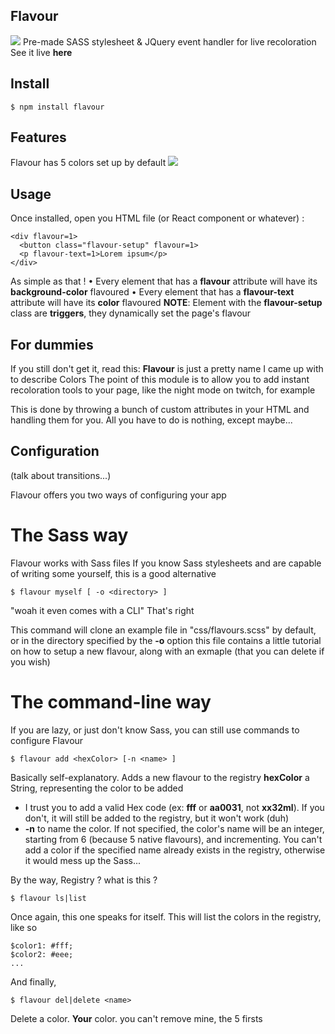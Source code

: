 ## Flavour

![](http://gph.is/12hcy9o)
Pre-made SASS stylesheet & JQuery event handler for live recoloration
See it live **here**

## Install
```
$ npm install flavour
```

## Features
Flavour has 5 colors set up by default
![](http://image.noelshack.com/fichiers/2016/20/1463918531-flavs.png)

## Usage
Once installed, open you HTML file (or React component or whatever) :
```
<div flavour=1>
  <button class="flavour-setup" flavour=1>
  <p flavour-text=1>Lorem ipsum</p>
</div>
```
As simple as that !
• Every element that has a **flavour** attribute will have its **background-color** flavoured
• Every element that has a **flavour-text** attribute will have its **color** flavoured
**NOTE**: Element with the **flavour-setup** class are **triggers**, they dynamically set the page's flavour

## For dummies
If you still don't get it, read this:
**Flavour** is just a pretty name I came up with to describe Colors
The point of this module is to allow you to add instant recoloration tools to your page,
like the night mode on twitch, for example

This is done by throwing a bunch of custom attributes in your HTML and handling them for you.
All you have to do is nothing, except maybe...

## Configuration
(talk about transitions...)

Flavour offers you two ways of configuring your app

# The Sass way
Flavour works with Sass files
If you know Sass stylesheets and are capable of writing some yourself, this is a good alternative
```
$ flavour myself [ -o <directory> ]
```
"woah it even comes with a CLI"
That's right

This command will clone an example file in "css/flavours.scss" by default, or in the directory specified by the **-o** option
this file contains a little tutorial on how to setup a new flavour, along with an exmaple (that you can delete if you wish)

# The command-line way
If you are lazy, or just don't know Sass, you can still use commands to configure Flavour
```
$ flavour add <hexColor> [-n <name> ]
```
Basically self-explanatory. Adds a new flavour to the registry
**hexColor** a String, representing the color to be added
  - I trust you to add a valid Hex code (ex: **fff** or **aa0031**, not **xx32ml**). If you don't, it will still be added to the registry, but it won't work (duh)
  - **-n** to name the color. If not specified, the color's name will be an integer, starting from 6 (because 5 native flavours), and incrementing. You can't add a color if the specified name already exists in the registry, otherwise it would mess up the Sass...
  
By the way, Registry ? what is this ?
```
$ flavour ls|list
```
Once again, this one speaks for itself. This will list the colors in the registry, like so
```
$color1: #fff;
$color2: #eee;
...
```

And finally,
```
$ flavour del|delete <name>
```
Delete a color. **Your** color. you can't remove mine, the 5 firsts

